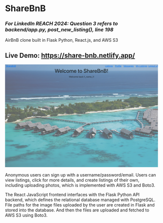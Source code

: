 # ShareBnB
### ***For LinkedIn REACH 2024: Question 3 refers to backend/app.py, post_new_listing(), line 198***

AirBnB clone built in Flask Python, React.js, and AWS S3

## Live Demo: https://share-bnb.netlify.app/
![ShareBnB homepage](./homepage-screenshot.png "ShareBnB")

Anonymous users can sign up with a username/password/email. 
Users can view listings, click for more details, and create listings of their own, including uploading photos, which is implemented with AWS S3 and Boto3.  

The React JavaScript frontend interfaces with the Flask Python API backend, which defines the relational database managed with PostgreSQL. 
File paths for the image files uploaded by the user are created in Flask and stored into the database. And then the files are uploaded and fetched to AWS S3 using Boto3.

